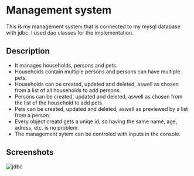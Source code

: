 # Management system
This is my management system that is connected to my mysql database with jdbc.
I used dao classes for the implementation.

## Description
- It manages households, persons and pets.
- Households contain multiple persons and persons can have multiple pets.
- Households can be created, updated and deleted, aswell as chosen from a list of all households to add persons.
- Persons can be created, updated and deleted, aswell as chosen from the list of the household to add pets.
- Pets can be created, updated and deleted, aswell as previewed by a list from a person.
- Every object creatd gets a uniqe id, so having the same name, age, adress, etc. is no problem.
- The management sytem can be controled with inputs in the console.

## Screenshots
![jdbc](https://github.com/usernameB99/JDBC/assets/141931535/03b1a1f5-5a04-47ed-9ed8-00a7362b94f8)
